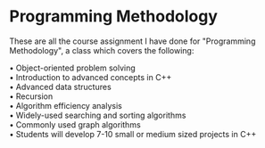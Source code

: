 # Programming Methodology

These are all the course assignment I have done for "Programming Methodology", a class which covers the following:  
  
• Object-oriented problem solving  
• Introduction to advanced concepts in C++  
• Advanced data structures  
• Recursion  
• Algorithm efficiency analysis  
• Widely-used searching and sorting algorithms  
• Commonly used graph algorithms  
• Students will develop 7-10 small or medium sized projects in C++  
